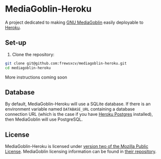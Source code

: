 # MediaGoblin-Heroku

A project dedicated to making [GNU MediaGoblin](http://mediagoblin.org) easily deployable to [Heroku](http://heroku.com).

## Set-up

1. Clone the repository:

```sh
git clone git@github.com:frewsxcv/mediagoblin-heroku.git
cd mediagoblin-heroku
```

More instructions coming soon

## Database

By default, MediaGoblin-Heroku will use a SQLite database. If there is an environment variable named `DATABASE_URL` containing a database connection URL (which is the case if you have [Heroku Postgres](https://postgres.heroku.com/) installed), then MediaGoblin will use PostgreSQL.

## License

MediaGoblin-Heroku is licensed under [version two of the Mozilla Public License](LICENSE.md). MediaGoblin licensing information can be found in [their repository](https://gitorious.org/mediagoblin/mediagoblin/source/HEAD:COPYING).
